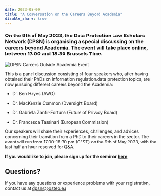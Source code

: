 ```yaml
---
date: 2023-05-09
title: "A Conversation on the Careers Beyond Academia"
disable_share: true
---
```


### **On the 9th of May 2023, the Data Protection Law Scholars Network (DPSN) is organising a special discussing on the careers beyond Academia. The event will take place online, between 17:00 and 18:30 Brussels Time.** ###

![DPSN Careers Outside Academia Event](https://user-images.githubusercontent.com/116156905/234305621-16f8f5de-d7bb-4c88-acd0-139c5b7a1878.png)





This is a panel discussion consisting of four speakers who, after having obtained their PhDs on information regulation/data protection topics, are now pursuing different careers beyond the Academia:

* Dr. Ben Hayes (AWO) 

* Dr. MacKenzie Common (Oversight Board) 

* Dr. Gabriela Zanfir-Fortuna (Future of Privacy Board)

* Dr. Francesca Tassinari (European Commission) 



Our speakers will share their experiences, challenges, and advices concerning their transition from a PhD to their careers in the sector.
The event will run from 17:00-18:30 pm (CEST) on the 9th of May 2023, with the last half an hour reserved for Q&A. 


**If you would like to join, please sign up for the seminar [here](https://teams.microsoft.com/registration/_oivH5ipW0yTySEKEdmlwg,T21k4fSjvUexX_f01Pceyg,1CPjKNOC9UGNnWuXr8B-Tw,n01KFL9_UUOgPrTybwh0tQ,43kopg0BHkWcf2xpV4OCWQ,wd78xFqvAUuNIoigfOkW4g?mode=read&tenantId=1faf88fe-a998-4c5b-93c9-210a11d9a5c2)**



## Questions? ##

If you have any questions or experience problems with your registration, contact us at dpsn@posteo.eu

